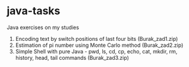 # java-tasks
Java exercises on my studies

1. Encoding text by switch positions of last four bits (Burak_zad1.zip)
2. Estimation of pi number using Monte Carlo method (Burak_zad2.zip)
3. Simple Shell with pure Java - pwd, ls, cd, cp, echo, cat, mkdir, rm, history, head, tail commands (Burak_zad3.zip)
